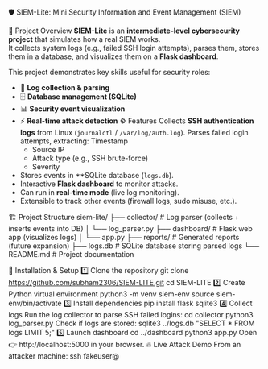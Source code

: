 🛡️ SIEM-Lite: Mini Security Information and Event Management (SIEM)

📌 Project Overview
**SIEM-Lite** is an **intermediate-level cybersecurity project** that simulates how a real SIEM works.  
It collects system logs (e.g., failed SSH login attempts), parses them, stores them in a database, and visualizes them on a **Flask dashboard**.  

This project demonstrates key skills useful for security roles:
- 🔎 **Log collection & parsing**
- 🗄️ **Database management (SQLite)**
- 📊 **Security event visualization**
- ⚡ **Real-time attack detection**
⚙️ Features
Collects **SSH authentication logs** from Linux (`journalctl` / `/var/log/auth.log`).
Parses failed login attempts, extracting:
 Timestamp
  - Source IP
  - Attack type (e.g., SSH brute-force)
  - Severity
- Stores events in **SQLite database (`logs.db`).
- Interactive **Flask dashboard** to monitor attacks.
- Can run in **real-time mode** (live log monitoring).
- Extensible to track other events (firewall logs, sudo misuse, etc.).

🏗️ Project Structure
siem-lite/
├── collector/ # Log parser (collects + inserts events into DB)
│ └── log_parser.py
├── dashboard/ # Flask web app (visualizes logs)
│ └── app.py
├── reports/ # Generated reports (future expansion)
├── logs.db # SQLite database storing parsed logs
└── README.md # Project documentation

🚀 Installation & Setup
1️⃣ Clone the repository
git clone https://github.com/subham2306/SIEM-LITE.git
cd SIEM-LITE
2️⃣ Create Python virtual environment
python3 -m venv siem-env
source siem-env/bin/activate
3️⃣ Install dependencies
pip install flask sqlite3
4️⃣ Collect logs
Run the log collector to parse SSH failed logins:
cd collector
python3 log_parser.py
Check if logs are stored:
sqlite3 ../logs.db "SELECT * FROM logs LIMIT 5;"
5️⃣ Launch dashboard
cd ../dashboard
python3 app.py
Open 👉 http://localhost:5000 in your browser.
🔥 Live Attack Demo
From an attacker machine:
ssh fakeuser@<server-ip>
